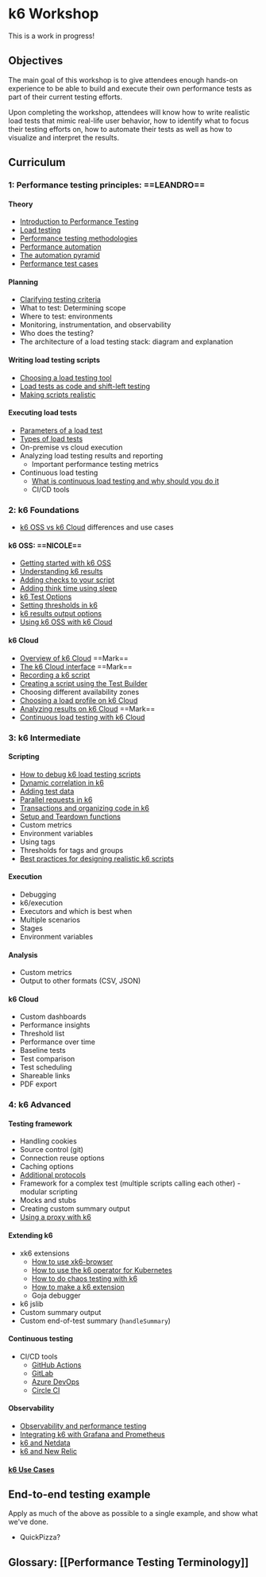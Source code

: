 # k6 Workshop

This is a work in progress!

## Objectives

The main goal of this workshop is to give attendees enough hands-on experience to be able to build and execute their own performance tests as part of their current testing efforts.

Upon completing the workshop, attendees will know how to write realistic load tests that mimic real-life user behavior, how to identify what to focus their testing efforts on, how to automate their tests as well as how to visualize and interpret the results.

## Curriculum

### 1: Performance testing principles: ==LEANDRO==

#### Theory
- [Introduction to Performance Testing](Modules/Introduction%20to%20Performance%20Testing.md)
- [Load testing](Modules/Load%20Testing.md)
- [Performance testing methodologies](Modules/Performance%20testing%20methodologies.md)
- [Performance automation](Modules/Performance%20automation.md)
- [The automation pyramid](Modules/The%20automation%20pyramid.md)
- [Performance test cases](Modules/Performance%20test%20cases.md)

#### Planning
- [Clarifying testing criteria](Modules/Clarifying%20testing%20criteria.md)
- What to test: Determining scope
- Where to test: environments
- Monitoring, instrumentation, and observability
- Who does the testing?
- The architecture of a load testing stack: diagram and explanation

#### Writing load testing scripts
- [Choosing a load testing tool](Modules/Choosing%20a%20load%20testing%20tool.md)
- [Load tests as code and shift-left testing](Modules/Load%20tests%20as%20code%20and%20shift-left%20testing.md)
- [Making scripts realistic](Modules/Making%20scripts%20realistic.md)

#### Executing load tests
- [Parameters of a load test](Modules/Parameters%20of%20a%20load%20test.md)
- [Types of load tests](Modules/Types%20of%20load%20tests.md)
- On-premise vs cloud execution
- Analyzing load testing results and reporting
	- Important performance testing metrics
- Continuous load testing
	- [What is continuous load testing and why should you do it](Modules/What%20is%20continuous%20load%20testing%20and%20why%20should%20you%20do%20it.md)
	- CI/CD tools

### 2: k6 Foundations

- [k6 OSS vs k6 Cloud](Modules/k6%20OSS%20vs%20k6%20Cloud.md) differences and use cases

#### k6 OSS: ==NICOLE==
- [Getting started with k6 OSS](Modules/Getting%20started%20with%20k6%20OSS.md)
- [Understanding k6 results](Modules/Understanding%20k6%20results.md)
- [Adding checks to your script](Modules/Adding%20checks%20to%20your%20script.md)
- [Adding think time using sleep](Modules/Adding%20think%20time%20using%20sleep.md)
- [k6 Test Options](Modules/k6%20Test%20Options.md)
- [Setting thresholds in k6](Modules/Setting%20thresholds%20in%20k6.md)
- [k6 results output options](Modules/k6%20results%20output%20options.md)
- [Using k6 OSS with k6 Cloud](Modules/Using%20k6%20OSS%20with%20k6%20Cloud.md)

#### k6 Cloud
- [Overview of k6 Cloud](Modules/Overview%20of%20k6%20Cloud.md) ==Mark==
- [The k6 Cloud interface](Modules/The%20k6%20Cloud%20interface.md) ==Mark==
- [Recording a k6 script](Modules/Recording%20a%20k6%20script.md)
- [Creating a script using the Test Builder](Modules/Creating%20a%20script%20using%20the%20Test%20Builder.md)
- Choosing different availability zones
- [Choosing a load profile on k6 Cloud](Modules/Choosing%20a%20load%20profile%20on%20k6%20Cloud.md)
- [Analyzing results on k6 Cloud](Modules/Analyzing%20results%20on%20k6%20Cloud.md) ==Mark==
- [Continuous load testing with k6 Cloud](Modules/Continuous%20load%20testing%20with%20k6%20Cloud.md)

### 3: k6 Intermediate

#### Scripting

- [How to debug k6 load testing scripts](Modules/How%20to%20debug%20k6%20load%20testing%20scripts.md)
- [Dynamic correlation in k6](Modules/Dynamic%20correlation%20in%20k6.md)
- [Adding test data](Modules/Adding%20test%20data.md)
- [Parallel requests in k6](Modules/Parallel%20requests%20in%20k6.md)
- [Transactions and organizing code in k6](Transactions%20and%20organizing%20code%20in%20k6.md)
- [Setup and Teardown functions](Setup%20and%20Teardown%20functions.md)
- Custom metrics
- Environment variables
- Using tags
- Thresholds for tags and groups
- [Best practices for designing realistic k6 scripts](Modules/Best%20practices%20for%20designing%20realistic%20k6%20scripts.md)

#### Execution

- Debugging
- k6/execution
- Executors and which is best when
- Multiple scenarios
- Stages
- Environment variables

#### Analysis

- Custom metrics
- Output to other formats (CSV, JSON)

#### k6 Cloud
- Custom dashboards
- Performance insights
- Threshold list
- Performance over time
- Baseline tests
- Test comparison
- Test scheduling
- Shareable links
- PDF export


### 4: k6 Advanced

#### Testing framework
- Handling cookies
- Source control (git)
- Connection reuse options
- Caching options
- [Additional protocols](Modules/Additional%20protocols.md)
- Framework for a complex test (multiple scripts calling each other) - modular scripting
- Mocks and stubs
- Creating custom summary output
- [Using a proxy with k6](Modules/Using%20a%20proxy%20with%20k6.md)

#### Extending k6
- xk6 extensions
	- [How to use xk6-browser](Modules/How%20to%20use%20xk6-browser.md)
	- [How to use the k6 operator for Kubernetes](Modules/How%20to%20use%20the%20k6%20operator%20for%20Kubernetes.md)
	- [How to do chaos testing with k6](Modules/How%20to%20do%20chaos%20testing%20with%20k6.md)
	- [How to make a k6 extension](Modules/How%20to%20make%20a%20k6%20extension.md)
	- Goja debugger
- k6 jslib
- Custom summary output
- Custom end-of-test summary (`handleSummary`)

#### Continuous testing
- CI/CD tools
	- [GitHub Actions](Modules/GitHub%20Actions.md)
	- [GitLab](Modules/GitLab.md)
	- [Azure DevOps](Modules/Azure%20DevOps.md)
	- [Circle CI](Modules/Circle%20CI.md)

#### Observability
- [Observability and performance testing](Modules/Observability%20and%20performance%20testing.md)
- [Integrating k6 with Grafana and Prometheus](Modules/Integrating%20k6%20with%20Grafana%20and%20Prometheus.md)
- [k6 and Netdata](Modules/k6%20and%20Netdata.md)
- [k6 and New Relic](Modules/k6%20and%20New%20Relic.md)

#### [k6 Use Cases](Modules/k6%20Use%20Cases.md)

## End-to-end testing example

Apply as much of the above as possible to a single example, and show what we've done.

- QuickPizza?

## Glossary: [[Performance Testing Terminology]]